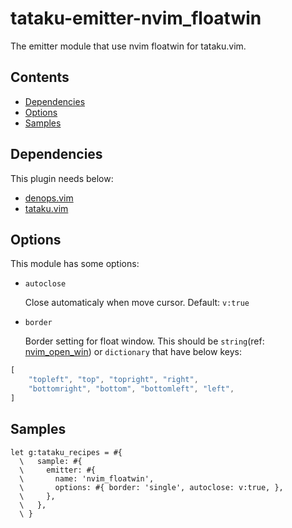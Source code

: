 # tataku-emitter-nvim_floatwin 

The emitter module that use nvim floatwin for tataku.vim.

## Contents 

- [Dependencies](tataku-emitter-nvim_floatwin-dependencies)
- [Options](tataku-emitter-nvim_floatwin-options)
- [Samples](tataku-emitter-nvim_floatwin-samples)

## Dependencies 

This plugin needs below:

- [denops.vim](https://github.com/vim-denops/denops.vim)
- [tataku.vim](https://github.com/Omochice/tataku.vim)

## Options 

This module has some options:

- `autoclose` 

  Close automaticaly when move cursor.
  Default: `v:true`
- `border` 

  Border setting for float window.
  This should be `string`(ref: [nvim_open_win](nvim_open_win))
  or `dictionary` that have below keys:

```typescript
[
	"topleft", "top", "topright", "right",
	"bottomright", "bottom", "bottomleft", "left",
]
```

## Samples 

```vim
let g:tataku_recipes = #{
  \   sample: #{
  \     emitter: #{
  \       name: 'nvim_floatwin',
  \       options: #{ border: 'single', autoclose: v:true, },
  \     },
  \   },
  \ }
```

